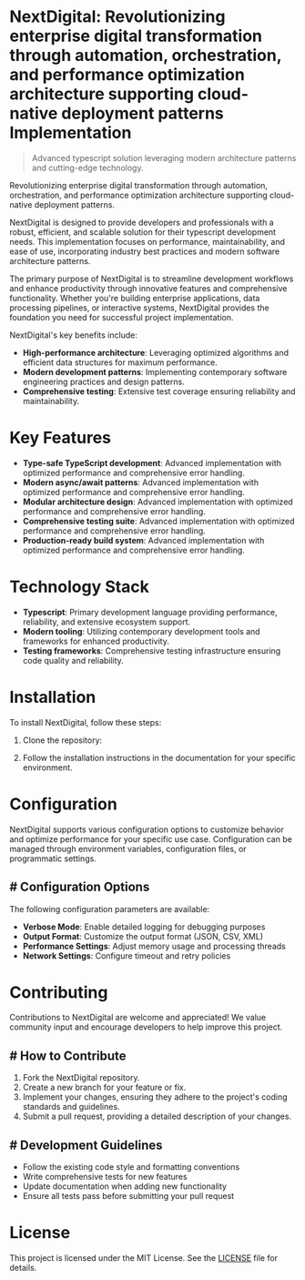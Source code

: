 <!-- fallback_NextDigital_20250727040514_60609 -->

# NextDigital: Revolutionizing enterprise digital transformation through automation, orchestration, and performance optimization architecture supporting cloud-native deployment patterns Implementation
> Advanced typescript solution leveraging modern architecture patterns and cutting-edge technology.

Revolutionizing enterprise digital transformation through automation, orchestration, and performance optimization architecture supporting cloud-native deployment patterns.

NextDigital is designed to provide developers and professionals with a robust, efficient, and scalable solution for their typescript development needs. This implementation focuses on performance, maintainability, and ease of use, incorporating industry best practices and modern software architecture patterns.

The primary purpose of NextDigital is to streamline development workflows and enhance productivity through innovative features and comprehensive functionality. Whether you're building enterprise applications, data processing pipelines, or interactive systems, NextDigital provides the foundation you need for successful project implementation.

NextDigital's key benefits include:

* **High-performance architecture**: Leveraging optimized algorithms and efficient data structures for maximum performance.
* **Modern development patterns**: Implementing contemporary software engineering practices and design patterns.
* **Comprehensive testing**: Extensive test coverage ensuring reliability and maintainability.

# Key Features

* **Type-safe TypeScript development**: Advanced implementation with optimized performance and comprehensive error handling.
* **Modern async/await patterns**: Advanced implementation with optimized performance and comprehensive error handling.
* **Modular architecture design**: Advanced implementation with optimized performance and comprehensive error handling.
* **Comprehensive testing suite**: Advanced implementation with optimized performance and comprehensive error handling.
* **Production-ready build system**: Advanced implementation with optimized performance and comprehensive error handling.

# Technology Stack

* **Typescript**: Primary development language providing performance, reliability, and extensive ecosystem support.
* **Modern tooling**: Utilizing contemporary development tools and frameworks for enhanced productivity.
* **Testing frameworks**: Comprehensive testing infrastructure ensuring code quality and reliability.

# Installation

To install NextDigital, follow these steps:

1. Clone the repository:


2. Follow the installation instructions in the documentation for your specific environment.

# Configuration

NextDigital supports various configuration options to customize behavior and optimize performance for your specific use case. Configuration can be managed through environment variables, configuration files, or programmatic settings.

## # Configuration Options

The following configuration parameters are available:

* **Verbose Mode**: Enable detailed logging for debugging purposes
* **Output Format**: Customize the output format (JSON, CSV, XML)
* **Performance Settings**: Adjust memory usage and processing threads
* **Network Settings**: Configure timeout and retry policies

# Contributing

Contributions to NextDigital are welcome and appreciated! We value community input and encourage developers to help improve this project.

## # How to Contribute

1. Fork the NextDigital repository.
2. Create a new branch for your feature or fix.
3. Implement your changes, ensuring they adhere to the project's coding standards and guidelines.
4. Submit a pull request, providing a detailed description of your changes.

## # Development Guidelines

* Follow the existing code style and formatting conventions
* Write comprehensive tests for new features
* Update documentation when adding new functionality
* Ensure all tests pass before submitting your pull request

# License

This project is licensed under the MIT License. See the [LICENSE](https://github.com/marcmotta/NextDigital/blob/main/LICENSE) file for details.
